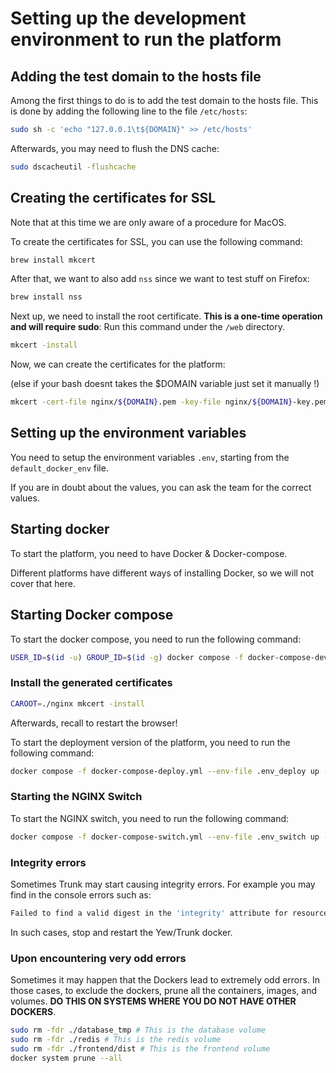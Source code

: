# Setting up the development environment to run the platform

## Adding the test domain to the hosts file

Among the first things to do is to add the test domain to the hosts file.
This is done by adding the following line to the file `/etc/hosts`:

```bash
sudo sh -c 'echo "127.0.0.1\t${DOMAIN}" >> /etc/hosts'
```

Afterwards, you may need to flush the DNS cache:

```bash
sudo dscacheutil -flushcache
```

## Creating the certificates for SSL

Note that at this time we are only aware of a procedure for MacOS.

To create the certificates for SSL, you can use the following command:

```bash
brew install mkcert
```

After that, we want to also add `nss` since we want to test stuff on Firefox:

```bash
brew install nss
```

Next up, we need to install the root certificate. **This is a one-time operation and will require sudo**:
Run this command under the `/web` directory.

```bash
mkcert -install
```

Now, we can create the certificates for the platform:

(else if your bash doesnt takes the $DOMAIN variable just set it manually !)

```bash
mkcert -cert-file nginx/${DOMAIN}.pem -key-file nginx/${DOMAIN}-key.pem ${DOMAIN}
```

## Setting up the environment variables

You need to setup the environment variables `.env`, starting from the `default_docker_env` file.

If you are in doubt about the values, you can ask the team for the correct values.

## Starting docker

To start the platform, you need to have Docker & Docker-compose.

Different platforms have different ways of installing Docker, so we will not cover that here.

## Starting Docker compose

To start the docker compose, you need to run the following command:

```bash
USER_ID=$(id -u) GROUP_ID=$(id -g) docker compose -f docker-compose-develop.yml --env-file .env_develop up -d --build -V
```

### Install the generated certificates

```bash
CAROOT=./nginx mkcert -install
```

Afterwards, recall to restart the browser!

To start the deployment version of the platform, you need to run the following command:

```bash
docker compose -f docker-compose-deploy.yml --env-file .env_deploy up -d --build -V
```

### Starting the NGINX Switch

To start the NGINX switch, you need to run the following command:

```bash
docker compose -f docker-compose-switch.yml --env-file .env_switch up -d --build -V
```

### Integrity errors

Sometimes Trunk may start causing integrity errors. For example you may find in the console errors such as:

```bash
Failed to find a valid digest in the 'integrity' attribute for resource 'https://emi.local/frontend.js' with computed SHA-384 integrity '328Yb/77DVCU/r2WVi7/JLFi2UQE0ZOtdwEOg0zorekdvvT5nQIbXMf1uFWoXC95'. The resource has been blocked.
```

In such cases, stop and restart the Yew/Trunk docker.

### Upon encountering very odd errors

Sometimes it may happen that the Dockers lead to extremely odd errors. In those cases, to exclude the dockers, prune all the containers, images, and volumes. **DO THIS ON SYSTEMS WHERE YOU DO NOT HAVE OTHER DOCKERS**.

```bash
sudo rm -fdr ./database_tmp # This is the database volume
sudo rm -fdr ./redis # This is the redis volume
sudo rm -fdr ./frontend/dist # This is the frontend volume
docker system prune --all
```

